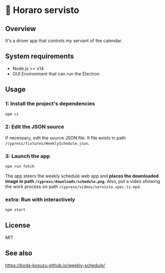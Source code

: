 # 🐶 Horaro servisto

## Overview

It's a driver app that controls my servant of the calendar.

## System requirements

- Node.js >= v14
- GUI Environment that can run the Electron

## Usage

### 1: Install the project's dependencies

```sh
npm ci
```

### 2: Edit the JSON source

If necessary, edit the source JSON file. It file exists in path
`/cypress/fixtures/WeeklySchedule.json`.

### 3: Launch the app

```sh
npm run fetch
```

The app steers the weekly schedule web app and **places the downloaded image
in path `/cypress/downloads/schedule.png`**. Also, put a video showing the
work process on path `/cypress/videos/servisto.spec.ts.mp4`.

### extra: Run with interactively

```sh
npm start
```

## License

MIT

## See also

<https://boda-kosuzu.github.io/weekly-schedule/>
